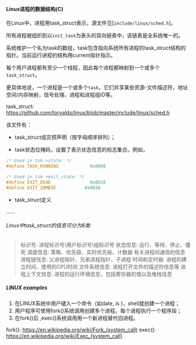 #### Linux进程的数据结构(C)

​	在Linux中，进程用task_struct表示，源文件见[`include/linux/sched.h`]。

​	所有进程被组织到以`init_task`为表头的双向链表中，该链表是全系统唯一的。

​	系统维护一个名为task的数组，task包含指向系统所有进程的task_struct结构的指针。当前运行进程的结构用current指针指示。

​	每个用户进程都有至少一个线程，因此每个进程都映射到一个或多个`task_struct`。

​	更具体地说，一个进程是一个或多个`task`，它们共享某些资源-文件描述符，地址空间/内存映射，信号处理，进程和进程组ID等。

task_struct: https://github.com/torvalds/linux/blob/master/include/linux/sched.h



该文件有：

- task_struct成员预声明（按字母顺序排列）；

- task状态位掩码，设置了表示状态信息的标志集合。例如，

```c++
/* Used in tsk->state: */
#define TASK_RUNNING			0x0000

/* Used in tsk->exit_state: */
#define EXIT_DEAD			    0x0010
#define EXIT_ZOMBIE			  0x0020
```

- task_struct定义

……

###### Linux中task_struct的信息可分为8类:

> 标识号: 进程标识号\用户标识号\组标识号
> 状态信息: 运行、等待、停止、僵死
> 调度信息: 策略、优先级、实时优先级、计数器
> 有关进程间通信的信息
> 进程链信息: 父进程指针、兄弟进程指针、子进程
> 时间和定时器: 进程的建立时间、使用的CPU时间
> 文件系统信息: 进程打开文件的描述符信息等
> 进程上下文信息: 进程的运行环境信息，包括寄存器的值以及堆栈信息



##### LINUX examples

1. 在LINUX系统中用户键入一个命令（如date, ls )，shell就创建一个进程； 
2. 用户程序可使用fork()系统调用创建多个进程，每个进程执行一个程序段；
3. 在fork()后 ,exec()系统调用用一个新进程替代旧进程。

fork(): https://en.wikipedia.org/wiki/Fork_(system_call)
exec(): https://en.wikipedia.org/wiki/Exec_(system_call)

